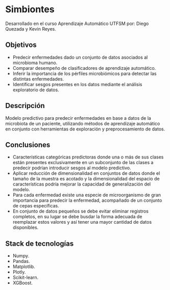 # Simbiontes
Desarrollado en el curso Aprendizaje Automático UTFSM por: Diego Quezada y Kevin Reyes.
## Objetivos
- Predecir enfermedades dado un conjunto de datos asociados al microbioma humano.
- Comparar desempeño de clasificadores de aprendizaje automático.
- Inferir la importancia de los pérfiles microbiómicos para detectar las distintas enfermedades.
- Identificar sesgos presentes en los datos mediante el análisis exploratorio de datos.

## Descripción
Modelo predictivo para predecir enfermedades en base a datos de la microbiota de un paciente, utilizando métodos de aprendizaje automático en conjunto con herramientas de exploración y preprocesamiento de datos.

## Conclusiones
- Características categóricas predictoras donde una o más de sus clases están presentes exclusivamente en un subconjunto de las clases a predecir podrían introducir sesgos al modelo predictivo.
- Aplicar reducción de dimensionalidad en conjuntos de datos donde el tamaño de la muestra es acotado y la dimensionalidad del espacio de características podría mejorar la capacidad de generalización del modelo.
- Para cada enfermedad existe una especie de microorganismo de gran importancia para predecir la enfermedad, acompañado de un conjunto de cepas específicas.
- En conjunto de datos pequeños se debe evitar eliminar registros completos, en su lugar se debe busdar la forma adecuada de reemplazar estos valores y así tener una mayor cantidad de datos disponibles.

## Stack de tecnologías
- Numpy.
- Pandas.
- Matplotlib.
- Plotly.
- Scikit-learn.
- XGBoost.
